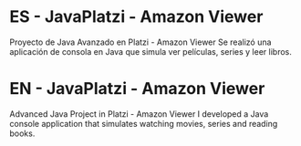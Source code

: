 # ES - JavaPlatzi - Amazon Viewer  
Proyecto de Java Avanzado en Platzi - Amazon Viewer
Se realizó una aplicación de consola en Java que simula ver películas, series y leer libros.

# EN - JavaPlatzi - Amazon Viewer  
Advanced Java Project in Platzi - Amazon Viewer
I developed a Java console application that simulates watching movies, series and reading books.

